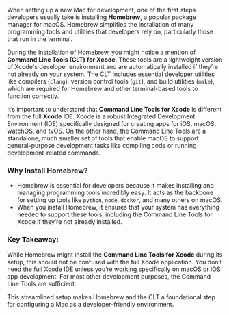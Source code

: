 When setting up a new Mac for development, one of the first steps developers usually take is installing **Homebrew**, a popular package manager for macOS. Homebrew simplifies the installation of many programming tools and utilities that developers rely on, particularly those that run in the terminal.

During the installation of Homebrew, you might notice a mention of **Command Line Tools (CLT) for Xcode**. These tools are a lightweight version of Xcode's developer environment and are automatically installed if they’re not already on your system. The CLT includes essential developer utilities like compilers (`clang`), version control tools (`git`), and build utilities (`make`), which are required for Homebrew and other terminal-based tools to function correctly.

It’s important to understand that **Command Line Tools for Xcode** is different from the full **Xcode IDE**. Xcode is a robust Integrated Development Environment (IDE) specifically designed for creating apps for iOS, macOS, watchOS, and tvOS. On the other hand, the Command Line Tools are a standalone, much smaller set of tools that enable macOS to support general-purpose development tasks like compiling code or running development-related commands.

### Why Install Homebrew?

- Homebrew is essential for developers because it makes installing and managing programming tools incredibly easy. It acts as the backbone for setting up tools like `python`, `node`, `docker`, and many others on macOS.
- When you install Homebrew, it ensures that your system has everything needed to support these tools, including the Command Line Tools for Xcode if they’re not already installed.

### Key Takeaway:

While Homebrew might install the **Command Line Tools for Xcode** during its setup, this should not be confused with the full Xcode application. You don’t need the full Xcode IDE unless you’re working specifically on macOS or iOS app development. For most other development purposes, the Command Line Tools are sufficient.

This streamlined setup makes Homebrew and the CLT a foundational step for configuring a Mac as a developer-friendly environment.